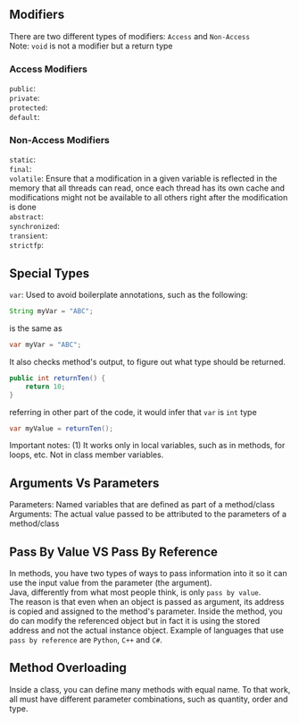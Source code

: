 ## Modifiers
There are two different types of modifiers: `Access` and `Non-Access`  
Note: `void` is not a modifier but a return type
### Access Modifiers
`public`:   
`private`:   
`protected`:   
`default`:   
### Non-Access Modifiers
`static`:   
`final`:   
`volatile`: Ensure that a modification in a given variable is reflected in the memory that all threads can read, once each thread has its own cache and modifications might not be available to all others right after the modification is done  
`abstract`:   
`synchronized`:   
`transient`:   
`strictfp`:   

## Special Types
`var`: Used to avoid boilerplate annotations, such as the following:
```java
String myVar = "ABC";
```
is the same as 
```java
var myVar = "ABC";
```
It also checks method's output, to figure out what type should be returned.
```java
public int returnTen() {
    return 10;
}
```
referring in other part of the code, it would infer that `var` is `int` type
```java
var myValue = returnTen();
```
Important notes: (1) It works only in local variables, such as in methods, for loops, etc. Not in class member variables.

## Arguments Vs Parameters
Parameters: Named variables that are defined as part of a method/class
Arguments: The actual value passed to be attributed to the parameters of a method/class

## Pass By Value VS Pass By Reference
In methods, you have two types of ways to pass information into it so it can use the input value from the parameter (the argument).  
Java, differently from what most people think, is only `pass by value`.  
The reason is that even when an object is passed as argument, its address is copied and assigned to the method's parameter. Inside the method, you do can modify the referenced object but in fact it is using the stored address and not the actual instance object.
Example of languages that use `pass by reference` are `Python`, `C++` and `C#`.  

## Method Overloading
Inside a class, you can define many methods with equal name.
To that work, all must have different parameter combinations, such as quantity, order and type.
